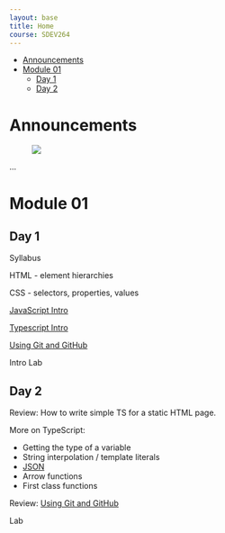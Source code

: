 ```yaml
---
layout: base
title: Home
course: SDEV264
---
```


- [Announcements](#announcements)
- [Module 01](#module-01)
  - [Day 1](#day-1)
  - [Day 2](#day-2)

# Announcements

<figure>
    <span>
        <img src="https://randymorgan.files.wordpress.com/2012/11/get_smart_shoe_phone.jpg" style="">
    </span>
</figure>

...

# Module 01

## Day 1

Syllabus

HTML - element hierarchies

CSS - selectors, properties, values

[JavaScript Intro](../SDEV255/javascript_intro.html?course=SDEV264)

[Typescript Intro](typescript_intro.md)

[Using Git and GitHub](../common/git.html?course=SDEV264)

Intro Lab

## Day 2

Review: How to write simple TS for a static HTML page.

More on TypeScript:

- Getting the type of a variable
- String interpolation / template literals
- [JSON](../SDEV255/json.html?course=SDEV264)
- Arrow functions
- First class functions

Review: [Using Git and GitHub](../common/git.html?course=SDEV264)

Lab
